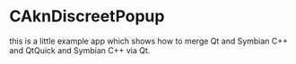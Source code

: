 CAknDiscreetPopup
=================

this is a little example app which shows how to merge Qt and Symbian C++ and QtQuick and Symbian C++ via Qt.
